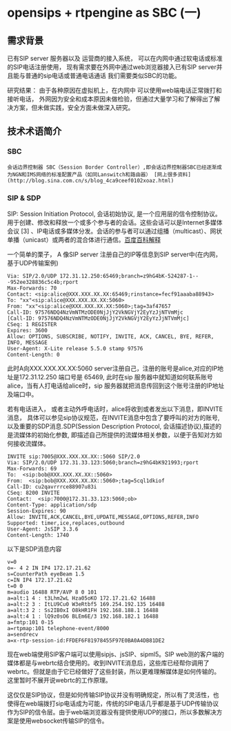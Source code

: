# opensips + rtpengine as SBC (一)

## 需求背景
已有SIP server 服务器以及 运营商的接入系统， 可以在内网中通过软电话或标准的SIP电话注册使用， 现有需求要在外网中通过web浏览器接入已有SIP server并且能与普通的sip电话或普通电话通话 我们需要类似SBC的功能。

研究结果： 由于各种原因在虚拟机上，在内网中 可以使用web端电话正常拨打和接听电话， 外网因为安全和成本原因未做检验，但通过大量学习和了解得出了解决方案，但未做实践，安全方面未做深入研究。

## 技术术语简介

### SBC 
    会话边界控制器 SBC（Session Border Controller）,即会话边界控制器SBC已经逐渐成为NGN和IMS网络的标准配置产品（如同Lanswitch和路由器） [网上很多资料](http://blog.sina.com.cn/s/blog_4ca9ceef0102xoaz.html)
### SIP & SDP

SIP: Session Initiation Protocol, 会话初始协议, 是一个应用层的信令控制协议。用于创建、修改和释放一个或多个参与者的会话。这些会话可以是Internet多媒体会议 [3]  、IP电话或多媒体分发。会话的参与者可以通过组播（multicast）、网状单播（unicast）或两者的混合体进行通信。[百度百科解释](https://baike.baidu.com/item/SIP/33921?fromtitle=SIP%E5%8D%8F%E8%AE%AE&fromid=1179615)

一个简单的栗子， A 像SIP server 注册自己的IP等信息到SIP server中(在内网，基于UDP传输案例)

```
Via: SIP/2.0/UDP 172.31.12.250:65469;branch=z9hG4bK-524287-1---952ee328836c5c4b;rport
Max-Forwards: 70
Contact: <sip:alice@XXX.XXX.XX.XX:65469;rinstance=fecf91aaaba88943>
To: "xx"<sip:alice@XXX.XXX.XX.XX:5060>
From: "xx"<sip:alice@XXX.XXX.XX.XX:5060>;tag=3af47657
Call-ID: 97576NDQ4NzVmNTMzODE0NjJjY2VkNGVjY2EyYzJjNTVmMjc
[Call-ID: 97576NDQ4NzVmNTMzODE0NjJjY2VkNGVjY2EyYzJjNTVmMjc]
CSeq: 1 REGISTER
Expires: 3600
Allow: OPTIONS, SUBSCRIBE, NOTIFY, INVITE, ACK, CANCEL, BYE, REFER, INFO, MESSAGE
User-Agent: X-Lite release 5.5.0 stamp 97576
Content-Length: 0
```
此时A向XXX.XXX.XX.XX:5060 server注册自己，注册的账号是alice,对应的IP地址是172.31.12.250 端口号是 65469, 此时在sip 服务器中就知道如何联系账号alice，当有人打电话给alice时，sip 服务器就把消息传回到这个账号注册的IP地址及端口中。


若有电话进入， 或者主动外呼电话时，alice将收到或者发出以下消息，即INVITE消息， 具体可以参见sip协议规范，在INVITE消息中包含了要呼叫的对方的账号,以及重要的SDP消息.SDP(Session Description Protocol, 会话描述协议),描述的是流媒体的初始化参数, 即描述自己所提供的流媒体相关参数，以便于告知对方如何接收流媒体。

```
INVITE sip:7005@XXX.XXX.XX.XX::5060 SIP/2.0
Via: SIP/2.0/UDP 172.31.33.123:5060;branch=z9hG4bK921993;rport
Max-Forwards: 69
To:  <sip:bob@XXX.XXX.XX.XX::5060>
From:  <sip:bob@XXX.XXX.XX.XX::5060>;tag=5cql1dkiof
Call-ID: cu2qavrrrce88907u83i
CSeq: 8200 INVITE
Contact:  <sip:7000@172.31.33.123:5060;ob>
Content-Type: application/sdp
Session-Expires: 90
Allow: INVITE,ACK,CANCEL,BYE,UPDATE,MESSAGE,OPTIONS,REFER,INFO
Supported: timer,ice,replaces,outbound
User-Agent: JsSIP 3.3.6
Content-Length: 1740
```

以下是SDP消息内容

```
v=0
o=- 4 2 IN IP4 172.17.21.62
s=CounterPath eyeBeam 1.5
c=IN IP4 172.17.21.62
t=0 0
m=audio 16488 RTP/AVP 8 0 101
a=alt:1 4 : t3Lhm2wL Hza05oKO 172.17.21.62 16488
a=alt:2 3 : ItLU9Cu0 W3eRtbf5 169.254.192.135 16488
a=alt:3 2 : Ss2IB0xI O8kHR1FH 192.168.188.1 16488
a=alt:4 1 : lQ9z0sO6 BLEm6E/3 192.168.182.1 16488
a=fmtp:101 0-15
a=rtpmap:101 telephone-event/8000
a=sendrecv
a=x-rtp-session-id:FFDEF6F81978455F97E0BA0A4DB81DE2
```
现在web端使用SIP客户端可以使用sipjs、jsSIP、sipml5。SIP web测的客户端的媒体都是与webrtc结合使用的。收到INVITE消息后，这些库已经帮你调用了webrtc。但就是由于它已经做好了这些封装，所以更难理解媒体是如何传输的。这里暂时不展开说webrtc的工作原理。

这仅仅是SIP协议，但是如何传输SIP协议并没有明确规定，所以有了灵活性，也使得在web端拨打sip电话成为可能，传统的SIP电话几乎都是基于UDP传输协议作为SIP的信令层。由于web端浏览器没有提供使用UDP的接口，所以多数解决方案是使用websocket传输SIP的信令。